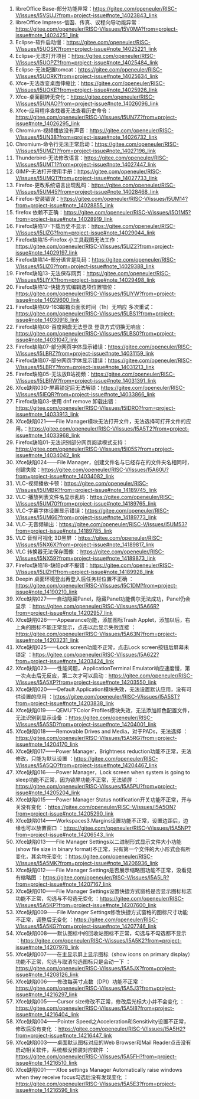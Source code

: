 1. libreOffice Base-部分功能异常：https://gitee.com/openeuler/RISC-V/issues/I5VSUJ?from=project-issue#note_14023843_link
2. libreOffice Impress-信函、传真、议程向导功能异常：https://gitee.com/openeuler/RISC-V/issues/I5V0MA?from=project-issue#note_14024251_link
3. Eclipse-软件启动慢：https://gitee.com/openeuler/RISC-V/issues/I5UOSK?from=project-issue#note_14025221_link
4. Eclipse-无法打开项目：https://gitee.com/openeuler/RISC-V/issues/I5UOPZ?from=project-issue#note_14025484_link
5. Eclipse-无法配置tomcat：https://gitee.com/openeuler/RISC-V/issues/I5UORK?from=project-issue#note_14025634_link
6. Xfce-无法改变桌面伸缩比：https://gitee.com/openeuler/RISC-V/issues/I5UOKE?from=project-issue#note_14025926_link
7. Xfce-桌面翻转无变化：https://gitee.com/openeuler/RISC-V/issues/I5UNAO?from=project-issue#note_14026096_link
8. Xfce-应用程序查找器无法查看历史命令：https://gitee.com/openeuler/RISC-V/issues/I5UN7Z?from=project-issue#note_14026295_link
9. Chromium-视频播放没有声音：https://gitee.com/openeuler/RISC-V/issues/I5UN38?from=project-issue#note_14026732_link
10. Chromium-命令行无法正常启动：https://gitee.com/openeuler/RISC-V/issues/I5UMZ1?from=project-issue#note_14027196_link
11. Thunderbird-无法修改语言：https://gitee.com/openeuler/RISC-V/issues/I5UMT1?from=project-issue#note_14027447_link
12. GIMP-无法打开使用手册：https://gitee.com/openeuler/RISC-V/issues/I5UMQ1?from=project-issue#note_14027733_link
13. Firefox-更改系统语言出现乱码：https://gitee.com/openeuler/RISC-V/issues/I5UM45?from=project-issue#note_14028468_link
14. Firefox-安装错误：https://gitee.com/openeuler/RISC-V/issues/I5UM14?from=project-issue#note_14028855_link
15. firefox 依赖不正确：https://gitee.com/openeuler/RISC-V/issues/I5O1M5?from=project-issue#note_14028919_link
16. Firefox缺陷17-下载历史不显示：https://gitee.com/openeuler/RISC-V/issues/I5LIZG?from=project-issue#note_14029044_link
17. Firefox缺陷15-Firefox 小工具截图无法工作：https://gitee.com/openeuler/RISC-V/issues/I5LIZ2?from=project-issue#note_14029197_link
18. Firefox缺陷14-部分语言是乱码：https://gitee.com/openeuler/RISC-V/issues/I5LIZ0?from=project-issue#note_14029388_link
19. Firefox缺陷13-无法保存网页：https://gitee.com/openeuler/RISC-V/issues/I5LIYX?from=project-issue#note_14029498_link
20. Firefox缺陷12-快捷方式编辑选项位置错位：https://gitee.com/openeuler/RISC-V/issues/I5LIYW?from=project-issue#note_14029600_link
21. Firefox缺陷09-163邮箱页面长时间（1h）无响应 多次重试：https://gitee.com/openeuler/RISC-V/issues/I5LBS1?from=project-issue#note_14030918_link
22. Firefox缺陷08-百度网盘无法登录 登录方式切换无响应：https://gitee.com/openeuler/RISC-V/issues/I5LBS0?from=project-issue#note_14031047_link
23. Firefox缺陷07-部分网页字体显示错误：https://gitee.com/openeuler/RISC-V/issues/I5LBRZ?from=project-issue#note_14031159_link
24. Firefox缺陷07-部分网页字体显示错误：https://gitee.com/openeuler/RISC-V/issues/I5LBRY?from=project-issue#note_14031213_link
25. Firefox缺陷05-无法放B站视频：https://gitee.com/openeuler/RISC-V/issues/I5LBRW?from=project-issue#note_14031391_link
26. Xfce缺陷030-屏幕锁定后无法解锁：https://gitee.com/openeuler/RISC-V/issues/I5IEQR?from=project-issue#note_14033866_link
27. Firefox缺陷03-使用 dnf remove 卸载出错：https://gitee.com/openeuler/RISC-V/issues/I5IDRO?from=project-issue#note_14033913_link
28. Xfce缺陷021——File Manager模块无法打开文件，无法选择可打开文件的应用。：https://gitee.com/openeuler/RISC-V/issues/I5A5T2?from=project-issue#note_14033968_link
29. Firefox缺陷01-无法识别部分网页阅读模式支持：https://gitee.com/openeuler/RISC-V/issues/I5I05S?from=project-issue#note_14034042_link
30. Xfce缺陷024——File Manager，创建文件名与已经存在的文件夹名相同时，创建失败：https://gitee.com/openeuler/RISC-V/issues/I5A60U?from=project-issue#note_14034082_link
31. VLC-视频播放卡顿：https://gitee.com/openeuler/RISC-V/issues/I5UMBR?from=project-issue#note_14189745_link
32. VLC-播放列表文件名显示乱码：https://gitee.com/openeuler/RISC-V/issues/I5UM70?from=project-issue#note_14189765_link
33. VLC-字幕字体设置显示错误：https://gitee.com/openeuler/RISC-V/issues/I5UM66?from=project-issue#note_14189773_link
34. VLC-无音频输出：https://gitee.com/openeuler/RISC-V/issues/I5UM53?from=project-issue#note_14189785_link
35.  VLC 音频可视化 3D黑屏 ：https://gitee.com/openeuler/RISC-V/issues/I5NX6X?from=project-issue#note_14189817_link
36.  VLC 转换器无法保存图像 ：https://gitee.com/openeuler/RISC-V/issues/I5NX59?from=project-issue#note_14189873_link
37. Firefox缺陷18-缺陷pdf不报错：https://gitee.com/openeuler/RISC-V/issues/I5LIZH?from=project-issue#note_14189928_link
38.  Deepin 桌面环境登出再登入后任务栏位置不正确 ：https://gitee.com/openeuler/RISC-V/issues/I5C1DM?from=project-issue#note_14190210_link
39.  Xfce缺陷027——自动隐藏Panel，隐藏Panel功能偶尔无法成功，Panel仍会显示 ：https://gitee.com/openeuler/RISC-V/issues/I5A66R?from=project-issue#note_14202957_link
40. Xfce缺陷026——Appearance功能，添加图标Trash Applet，添加以后，右上角的图标不能正常显示，点击以后显示失败连接 ：https://gitee.com/openeuler/RISC-V/issues/I5A63N?from=project-issue#note_14203231_link
41.  Xfce缺陷025——Lock screen功能不正常，点击Lock screen按钮后屏幕未锁定 ：https://gitee.com/openeuler/RISC-V/issues/I5A622?from=project-issue#note_14203424_link
42. Xfce缺陷023——性能问题，ApplicationTerminal Emulator响应速度慢，第一次点击后无反应，第二次才可以启动：https://gitee.com/openeuler/RISC-V/issues/I5A5XP?from=project-issue#note_14203550_link
43.  Xfce缺陷020——Default Application模块失效，无法设置默认应用，没有可供设置的应用 ：https://gitee.com/openeuler/RISC-V/issues/I5A5ST?from=project-issue#note_14203838_link
44.  Xfce缺陷019——QEMU下Color Profiles模块失效，无法添加颜色配置文件，无法识别到显示设备 ：https://gitee.com/openeuler/RISC-V/issues/I5A5SD?from=project-issue#note_14204001_link
45.  Xfce缺陷018——Removable Drives and Media，对于PADs，无法选择 ：https://gitee.com/openeuler/RISC-V/issues/I5A5RG?from=project-issue#note_14204170_link
46.  Xfce缺陷017——Power Manager，Brightness reduction功能不正常，无法修改，只能为默认设置 ：https://gitee.com/openeuler/RISC-V/issues/I5A5QO?from=project-issue#note_14204467_link
47.  Xfce缺陷016——Power Manager，Lock screen when system is going to sleep功能不正常，因为锁屏功能不正常，无法锁屏 ：https://gitee.com/openeuler/RISC-V/issues/I5A5PU?from=project-issue#note_14205204_link
48.  Xfce缺陷015——Power Manager Status notification开关功能不正常，开与关没有变化 ：https://gitee.com/openeuler/RISC-V/issues/I5A5ON?from=project-issue#note_14205290_link
49.  Xfce缺陷014——Workspaces3.Margins设置功能不正常，设置边距后，边缘也可以放置窗口 ：https://gitee.com/openeuler/RISC-V/issues/I5A5NP?from=project-issue#note_14206543_link
50.  Xfce缺陷013——File Manager Settings以二进制形式显示文件大小功能(show file size in binary format)不正常，只有第一个文件的大小形式会有所变化，其余均无变化 ：https://gitee.com/openeuler/RISC-V/issues/I5A5MK?from=project-issue#note_14206936_link
51.  Xfce缺陷012——File Manager Settings是否展示缩略图功能不正常，没看见有缩略图 ：https://gitee.com/openeuler/RISC-V/issues/I5A5LR?from=project-issue#note_14207167_link
52.  Xfce缺陷010——File Manager Settings设置快捷方式窗格是否显示图标标志功能不正常，勾选与不勾选无变化 ：https://gitee.com/openeuler/RISC-V/issues/I5A5KP?from=project-issue#note_14207600_link
53.  Xfce缺陷009——File Manager Settings修改快捷方式窗格的图标尺寸功能不正常，调整后无变化 ：https://gitee.com/openeuler/RISC-V/issues/I5A5KG?from=project-issue#note_14207746_link
54.  Xfce缺陷008——默认图标中的回收站图标不正常，勾选与不勾选都不显示 ：https://gitee.com/openeuler/RISC-V/issues/I5A5K2?from=project-issue#note_14207978_link
55.  Xfce缺陷007——在主显示屏上显示图标（show icons on primary display）功能不正常，勾选与取消勾选图标只是会动一下 ：https://gitee.com/openeuler/RISC-V/issues/I5A5JX?from=project-issue#note_14208126_link
56.  Xfce缺陷006——修改每英寸点数（DPI）功能不正常 ：https://gitee.com/openeuler/RISC-V/issues/I5A5J3?from=project-issue#note_14216297_link
57.  Xfce缺陷005——Cursor size修改不正常，修改后光标大小并不会变化 ：https://gitee.com/openeuler/RISC-V/issues/I5A5I8?from=project-issue#note_14216404_link
58.  Xfce缺陷004——Pointer Speed之Acceleration和Sensitivity设置不正常，修改后没有变化 ：https://gitee.com/openeuler/RISC-V/issues/I5A5H2?from=project-issue#note_14216447_link
59.  Xfce缺陷003——桌面默认图标对应的Web Browser和Mail Reader点击没有启动相关软件，系统都没预装对应软件 ：https://gitee.com/openeuler/RISC-V/issues/I5A5FH?from=project-issue#note_14216510_link
60.  Xfce缺陷001——Xfce settings Manager Automatically raise windows when they receive focus勾选后没有发现变化 ：https://gitee.com/openeuler/RISC-V/issues/I5A5E3?from=project-issue#note_14216596_link


